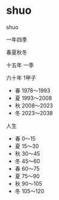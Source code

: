 # shuo
shuo

一年四季  

春夏秋冬  

十五年 一季  

六十年 1甲子  
 
*   春 1978～1993
*   夏 1993～2008
*   秋 2008～2023
*   冬 2023～2038
  
人生  
  
*   春 0～15
*   夏 15～30
*   秋 30～45
*   冬 45～60
*   春 60～75
*   夏 75～90
*   秋 90～105
*   冬 105～120

  
